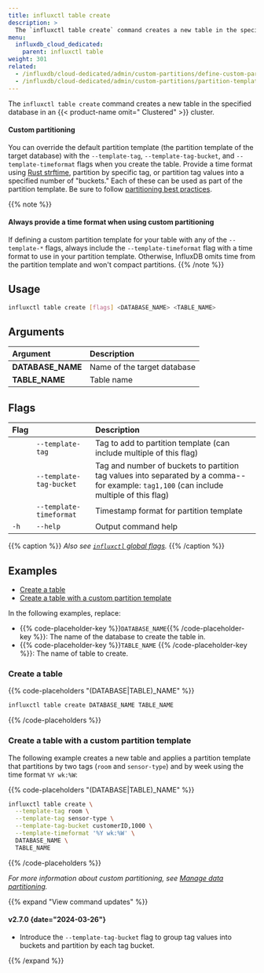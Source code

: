 ```yaml
---
title: influxctl table create
description: >
  The `influxctl table create` command creates a new table in the specified database.
menu:
  influxdb_cloud_dedicated:
    parent: influxctl table
weight: 301
related:
  - /influxdb/cloud-dedicated/admin/custom-partitions/define-custom-partitions/
  - /influxdb/cloud-dedicated/admin/custom-partitions/partition-templates/
---
```


The `influxctl table create` command creates a new table in the specified
database in an {{< product-name omit=" Clustered" >}} cluster.

#### Custom partitioning

You can override the default partition template (the partition template of the target database)
with the `--template-tag`, `--template-tag-bucket`, and `--template-timeformat`
flags when you create the table.
Provide a time format using [Rust strftime](/influxdb/cloud-dedicated/admin/custom-partitions/partition-templates/#time-part-templates), partition by specific tag, or partition tag values
into a specified number of "buckets."
Each of these can be used as part of the partition template.
Be sure to follow [partitioning best practices](/influxdb/cloud-dedicated/admin/custom-partitions/best-practices/).

{{% note %}}
#### Always provide a time format when using custom partitioning

If defining a custom partition template for your table with any of the
`--template-*` flags, always include the `--template-timeformat` flag with a
time format to use in your partition template.
Otherwise, InfluxDB omits time from the partition template and won't compact partitions.
{{% /note %}}

## Usage

```sh
influxctl table create [flags] <DATABASE_NAME> <TABLE_NAME>
```

## Arguments

| Argument          | Description                 |
| :---------------- | :-------------------------- |
| **DATABASE_NAME** | Name of the target database |
| **TABLE_NAME**    | Table name                  |

## Flags

| Flag |                         | Description                                                                                                                              |
| :--- | :---------------------- | :--------------------------------------------------------------------------------------------------------------------------------------- |
|      | `--template-tag`        | Tag to add to partition template (can include multiple of this flag)                                                                     |
|      | `--template-tag-bucket` | Tag and number of buckets to partition tag values into separated by a comma--for example: `tag1,100` (can include multiple of this flag) |
|      | `--template-timeformat` | Timestamp format for partition template <!--(default is `%Y-%m-%d`)-->                                                                   |
| `-h` | `--help`                | Output command help                                                                                                                      |

{{% caption %}}
_Also see [`influxctl` global flags](/influxdb/cloud-dedicated/reference/cli/influxctl/#global-flags)._
{{% /caption %}}

## Examples

- [Create a table](#create-a-table)
- [Create a table with a custom partition template](#create-a-table-with-a-custom-partition-template)

In the following examples, replace:

- {{% code-placeholder-key %}}`DATABASE_NAME`{{% /code-placeholder-key %}}:
  The name of the database to create the table in.
- {{% code-placeholder-key %}}`TABLE_NAME` {{% /code-placeholder-key %}}:
  The name of table to create.

### Create a table

{{% code-placeholders "(DATABASE|TABLE)_NAME" %}}
```sh
influxctl table create DATABASE_NAME TABLE_NAME
```
{{% /code-placeholders %}}

### Create a table with a custom partition template

The following example creates a new table and applies a partition
template that partitions by two tags (`room` and `sensor-type`) and by week using
the time format `%Y wk:%W`:

{{% code-placeholders "(DATABASE|TABLE)_NAME" %}}
```sh
influxctl table create \
  --template-tag room \
  --template-tag sensor-type \
  --template-tag-bucket customerID,1000 \
  --template-timeformat '%Y wk:%W' \
  DATABASE_NAME \
  TABLE_NAME
```
{{% /code-placeholders %}}

_For more information about custom partitioning, see
[Manage data partitioning](/influxdb/cloud-dedicated/admin/custom-partitions/)._

{{% expand "View command updates" %}}

#### v2.7.0 {date="2024-03-26"}

- Introduce the `--template-tag-bucket` flag to group tag values into buckets
  and partition by each tag bucket.

{{% /expand %}}
